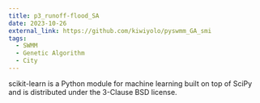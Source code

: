 ```yaml
---
title: p3_runoff-flood_SA
date: 2023-10-26
external_link: https://github.com/kiwiyolo/pyswmm_GA_smi
tags:
  - SWMM
  - Genetic Algorithm
  - City
---
```


scikit-learn is a Python module for machine learning built on top of SciPy and is distributed under the 3-Clause BSD license.

<!--more-->
